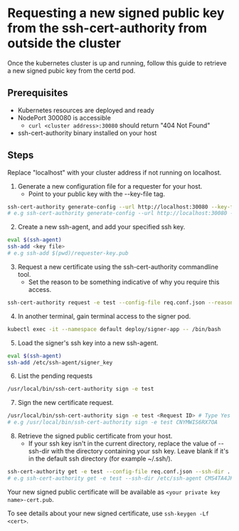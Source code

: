 # Requesting a new signed public key from the ssh-cert-authority from outside the cluster

Once the kubernetes cluster is up and running, follow this guide to retrieve a new signed pubic key from the certd pod.

## Prerequisites
- Kubernetes resources are deployed and ready
- NodePort 300080 is accessible
  - `curl <cluster address>:30080` should return "404 Not Found"
- ssh-cert-authority binary installed on your host

## Steps
Replace "localhost" with your cluster address if not running on localhost. 


1. Generate a new configuration file for a requester for your host.
   - Point to your public key with the --key-file tag.
```bash
ssh-cert-authority generate-config --url http://localhost:30080 --key-file <public key path> > req.conf.json 
# e.g ssh-cert-authority generate-config --url http://localhost:30080 --key-file ./requester-key.pub > req.conf.json 
```

2. Create a new ssh-agent, and add your specified ssh key.
```bash
eval $(ssh-agent)
ssh-add <key file>
# e.g ssh-add $(pwd)/requester-key.pub
```

3. Request a new certificate using the ssh-cert-authority commandline tool.
   - Set the reason to be something indicative of why you require this access.
```bash
ssh-cert-authority request -e test --config-file req.conf.json --reason "reason goes here"
``` 

4. In another terminal, gain terminal access to the signer pod.
```bash
kubectl exec -it --namespace default deploy/signer-app -- /bin/bash
```

5. Load the signer's ssh key into a new ssh-agent.
```bash
eval $(ssh-agent)
ssh-add /etc/ssh-agent/signer_key
```

6. List the pending requests
```bash
/usr/local/bin/ssh-cert-authority sign -e test
```

7. Sign the new certificate request.
```bash
/usr/local/bin/ssh-cert-authority sign -e test <Request ID> # Type Yes to the prompt!
# e.g /usr/local/bin/ssh-cert-authority sign -e test CNYMWIS6RX7OA
```

8. Retrieve the signed public certificate from your host.
   - If your ssh key isn't in the current directory, replace the value of --ssh-dir with the directory containing your ssh key. Leave blank if it's in the default ssh directory (for example ~/.ssh/). 
```bash
ssh-cert-authority get -e test --config-file req.conf.json --ssh-dir . <Request ID>
# e.g ssh-cert-authority get -e test --ssh-dir /etc/ssh-agent CMS4TA4JKJVMK
```

Your new signed public certificate will be available as `<your private key name>-cert.pub`.

To see details about your new signed certificate, use `ssh-keygen -Lf <cert>`.